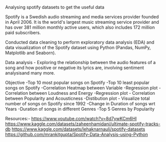 Analysing spotify datasets to get the useful data

Spotify is a Swedish audio streaming and media services provider founded in April 2006. It is the world's largest music streaming service provider and has over 381 million monthly active users, which also includes 172 million paid subscribers.

Conducted data cleaning to perform exploratory data analysis (EDA) and data visualization of the Spotify dataset using Python (Pandas, NumPy, Matplotlib and Seaborn).

Data analysis - Exploring the relationship between the audio features of a song and how positive or negative its lyrics are, involving sentiment analysisand many more.


Objective
-Top 10 most popular songs on Spotify
-Top 10 least popular songs on Spotify
-Correlation Heatmap between Variable
-Regression plot - Correlation between Loudness and Energy
-Regression plot - Correlation between Popularity and Acousticness
-Distibution plot - Visualize total number of songs on Spotify since 1992
-Change in Duration of songs wrt Years
-Duration of songs in different Genres
-Top 5 Genres by Popularity


Resources:-
    https://www.youtube.com/watch?v=8d7ywKCm6HI
    https://www.kaggle.com/datasets/zaheenhamidani/ultimate-spotify-tracks-db
    https://www.kaggle.com/datasets/lehaknarnauli/spotify-datasets
    https://github.com/mrankitgupta/Spotify-Data-Analysis-using-Python
